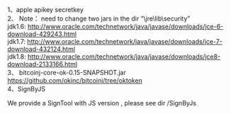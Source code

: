 1、apple apikey secretkey </br>
2、 
    Note： need to change two jars in the dir “\jre\lib\security” </br>
    jdk1.6: http://www.oracle.com/technetwork/java/javase/downloads/jce-6-download-429243.html</br>
    jdk1.7: http://www.oracle.com/technetwork/java/javase/downloads/jce-7-download-432124.html</br>
    jdk1.8: http://www.oracle.com/technetwork/java/javase/downloads/jce8-download-2133166.html</br>
3、 bitcoinj-core-ok-0.15-SNAPSHOT.jar</br>
    https://github.com/okinc/bitcoinj/tree/oktoken</br>
4、SignByJS
   
   We provide a SignTool with JS version , please see dir /SignByJs